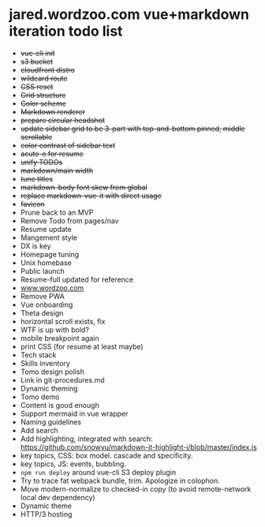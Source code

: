# jared.wordzoo.com vue+markdown iteration todo list

- ~~vue-cli init~~
- ~~s3 bucket~~
- ~~cloudfront distro~~
- ~~wildcard route~~
- ~~CSS reset~~
- ~~Grid structure~~
- ~~Color scheme~~
- ~~Markdown renderer~~
- ~~prepare circular headshot~~
- ~~update sidebar grid to be 3-part with top-and-bottom pinned, middle scrollable~~
- ~~color contrast of sidebar text~~
- ~~acute-e for resume~~
- ~~unify TODOs~~
- ~~markdown/main width~~
- ~~tune titles~~
- ~~markdown-body font skew from global~~
- ~~replace markdown-vue-it with direct usage~~
- ~~favicon~~
- Prune back to an MVP
- Remove Todo from pages/nav
- Resume update
- Mangement style
- DX is key
- Homepage tuning
- Unix homebase
- Public launch
- Resume-full updated for reference
- www.wordzoo.com
- Remove PWA
- Vue onboarding
- Theta design
- horizontal scroll exists, fix
- WTF is up with bold?
- mobile breakpoint again
- print CSS (for resume at least maybe)
- Tech stack
- Skills inventory
- Tomo design polish
- Link in git-procedures.md
- Dynamic theming
- Tomo demo
- Content is good enough
- Support mermaid in vue wrapper
- Naming guidelines
- Add search
- Add highlighting, integrated with search: https://github.com/snowyu/markdown-it-highlight-i/blob/master/index.js
- key topics, CSS: box model. cascade and specificity.
- key topics, JS: events, bubbling.
- `npm run deploy` around vue-cli S3 deploy plugin
- Try to trace fat webpack bundle, trim. Apologize in colophon.
- Move modern-normalize to checked-in copy (to avoid remote-network local dev dependency)
- Dynamic theme
- HTTP/3 hosting
